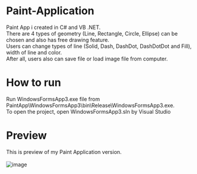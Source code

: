 # Paint-Application
Paint App i created in C# and VB .NET. <br>
There are 4 types of geometry (Line, Rectangle, Circle, Ellipse) can be chosen and also has free drawing feature. <br>
Users can change types of line (Solid, Dash, DashDot, DashDotDot and Fill), width of line and color. <br>
After all, users also can save file or load image file from computer.

# How to run
Run WindowsFormsApp3.exe file from PaintApp\WindowsFormsApp3\bin\Release\WindowsFormsApp3.exe. <br>
To open the project, open WindowsFormsApp3.sln by Visual Studio <br>

# Preview
This is preview of my Paint Application version. <br><br>
![image](https://user-images.githubusercontent.com/69473375/137293250-e91fc4b8-8163-4b4b-a20b-a2cb95f6b453.png)

